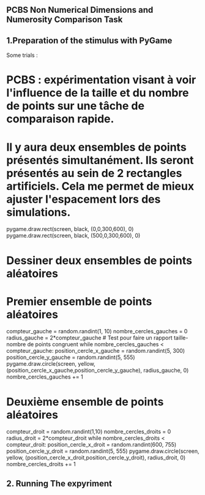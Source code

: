 ## PCBS Non Numerical Dimensions and Numerosity Comparison Task

## 1.Preparation of the stimulus with PyGame
Some trials : 
# PCBS : expérimentation visant à voir l'influence de la taille et du nombre de points sur une tâche de comparaison rapide.

# Il y aura deux ensembles de points présentés simultanément. Ils seront présentés au sein de 2 rectangles artificiels. Cela me permet de mieux ajuster l'espacement lors des simulations.
pygame.draw.rect(screen, black, (0,0,300,600), 0)
pygame.draw.rect(screen, black, (500,0,300,600), 0)

# Dessiner deux ensembles de points aléatoires
# Premier ensemble de points aléatoires
compteur_gauche = random.randint(1, 10)
nombre_cercles_gauches = 0
radius_gauche = 2*compteur_gauche # Test pour faire un rapport taille-nombre de points congruent
while nombre_cercles_gauches < compteur_gauche:
	position_cercle_x_gauche = random.randint(5, 300)
	position_cercle_y_gauche = random.randint(5, 555)
	pygame.draw.circle(screen, yellow, (position_cercle_x_gauche,position_cercle_y_gauche), radius_gauche, 0)
	nombre_cercles_gauches += 1
# Deuxième ensemble de points aléatoires
compteur_droit = random.randint(1,10)
nombre_cercles_droits = 0
radius_droit = 2*compteur_droit
while nombre_cercles_droits < compteur_droit:
	position_cercle_x_droit = random.randint(600, 755)
	position_cercle_y_droit = random.randint(5, 555)
	pygame.draw.circle(screen, yellow, (position_cercle_x_droit,position_cercle_y_droit), radius_droit, 0)
	nombre_cercles_droits += 1





## 2. Running The expyriment


